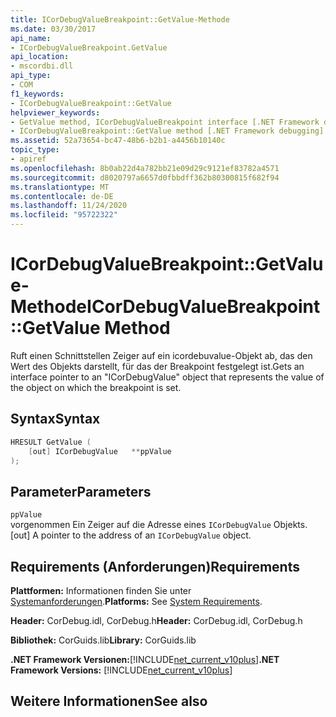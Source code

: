 ```yaml
---
title: ICorDebugValueBreakpoint::GetValue-Methode
ms.date: 03/30/2017
api_name:
- ICorDebugValueBreakpoint.GetValue
api_location:
- mscordbi.dll
api_type:
- COM
f1_keywords:
- ICorDebugValueBreakpoint::GetValue
helpviewer_keywords:
- GetValue method, ICorDebugValueBreakpoint interface [.NET Framework debugging]
- ICorDebugValueBreakpoint::GetValue method [.NET Framework debugging]
ms.assetid: 52a73654-bc47-48b6-b2b1-a4456b10140c
topic_type:
- apiref
ms.openlocfilehash: 8b0ab22d4a782bb21e09d29c9121ef83782a4571
ms.sourcegitcommit: d8020797a6657d0fbbdff362b80300815f682f94
ms.translationtype: MT
ms.contentlocale: de-DE
ms.lasthandoff: 11/24/2020
ms.locfileid: "95722322"
---
```

# <a name="icordebugvaluebreakpointgetvalue-method"></a><span data-ttu-id="e2b6e-102">ICorDebugValueBreakpoint::GetValue-Methode</span><span class="sxs-lookup"><span data-stu-id="e2b6e-102">ICorDebugValueBreakpoint::GetValue Method</span></span>

<span data-ttu-id="e2b6e-103">Ruft einen Schnittstellen Zeiger auf ein icordebuvalue-Objekt ab, das den Wert des Objekts darstellt, für das der Breakpoint festgelegt ist.</span><span class="sxs-lookup"><span data-stu-id="e2b6e-103">Gets an interface pointer to an "ICorDebugValue" object that represents the value of the object on which the breakpoint is set.</span></span>  
  
## <a name="syntax"></a><span data-ttu-id="e2b6e-104">Syntax</span><span class="sxs-lookup"><span data-stu-id="e2b6e-104">Syntax</span></span>  
  
```cpp  
HRESULT GetValue (  
    [out] ICorDebugValue   **ppValue  
);  
```  
  
## <a name="parameters"></a><span data-ttu-id="e2b6e-105">Parameter</span><span class="sxs-lookup"><span data-stu-id="e2b6e-105">Parameters</span></span>  

 `ppValue`  
 <span data-ttu-id="e2b6e-106">vorgenommen Ein Zeiger auf die Adresse eines `ICorDebugValue` Objekts.</span><span class="sxs-lookup"><span data-stu-id="e2b6e-106">[out] A pointer to the address of an `ICorDebugValue` object.</span></span>  
  
## <a name="requirements"></a><span data-ttu-id="e2b6e-107">Requirements (Anforderungen)</span><span class="sxs-lookup"><span data-stu-id="e2b6e-107">Requirements</span></span>  

 <span data-ttu-id="e2b6e-108">**Plattformen:** Informationen finden Sie unter [Systemanforderungen](../../get-started/system-requirements.md).</span><span class="sxs-lookup"><span data-stu-id="e2b6e-108">**Platforms:** See [System Requirements](../../get-started/system-requirements.md).</span></span>  
  
 <span data-ttu-id="e2b6e-109">**Header:** CorDebug.idl, CorDebug.h</span><span class="sxs-lookup"><span data-stu-id="e2b6e-109">**Header:** CorDebug.idl, CorDebug.h</span></span>  
  
 <span data-ttu-id="e2b6e-110">**Bibliothek:** CorGuids.lib</span><span class="sxs-lookup"><span data-stu-id="e2b6e-110">**Library:** CorGuids.lib</span></span>  
  
 <span data-ttu-id="e2b6e-111">**.NET Framework Versionen:**[!INCLUDE[net_current_v10plus](../../../../includes/net-current-v10plus-md.md)]</span><span class="sxs-lookup"><span data-stu-id="e2b6e-111">**.NET Framework Versions:** [!INCLUDE[net_current_v10plus](../../../../includes/net-current-v10plus-md.md)]</span></span>  
  
## <a name="see-also"></a><span data-ttu-id="e2b6e-112">Weitere Informationen</span><span class="sxs-lookup"><span data-stu-id="e2b6e-112">See also</span></span>
